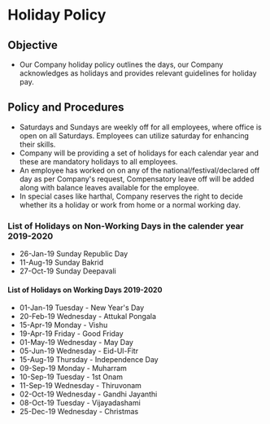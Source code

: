# Holiday Policy
## Objective 
- Our Company holiday policy outlines the days, our Company acknowledges as holidays and provides relevant guidelines for holiday pay.
## Policy and Procedures
- Saturdays and Sundays are weekly off for all employees, where office is open on all Saturdays. Employees can utilize saturday for enhancing their skills.
- Company will be providing a set of holidays for each calendar year and these are mandatory holidays to all employees.
- An employee has worked on on any of the national/festival/declared off day as per Company's request, Compensatory leave off will be added along with balance leaves available for the employee.
- In special cases like harthal, Company reserves the right to decide whether its a holiday or work from home or a normal working day.

### List of Holidays on Non-Working Days in the calender year 2019-2020
- 26-Jan-19 Sunday Republic Day
- 11-Aug-19 Sunday Bakrid
- 27-Oct-19 Sunday Deepavali
#### List of Holidays on Working Days 2019-2020
- 01-Jan-19 Tuesday - New Year's Day
- 20-Feb-19 Wednesday - Attukal Pongala
- 15-Apr-19 Monday - Vishu
- 19-Apr-19 Friday - Good Friday
- 01-May-19 Wednesday - May Day
- 05-Jun-19 Wednesday - Eid-Ul-Fitr
- 15-Aug-19 Thursday - Independence Day
- 09-Sep-19 Monday - Muharram
- 10-Sep-19 Tuesday - 1st Onam
- 11-Sep-19 Wednesday - Thiruvonam
- 02-Oct-19 Wednesday - Gandhi Jayanthi
- 08-Oct-19 Tuesday - Vijayadashami
- 25-Dec-19 Wednesday - Christmas



